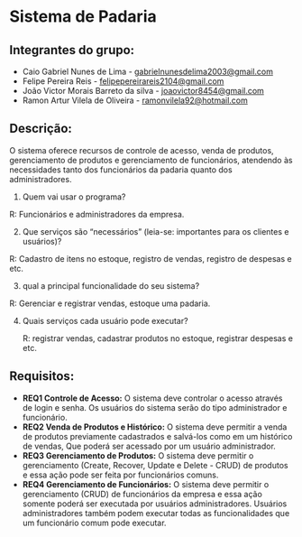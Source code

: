 # Sistema de Padaria


## Integrantes do grupo:
 * Caio Gabriel Nunes de Lima - gabrielnunesdelima2003@gmail.com
 * Felipe Pereira Reis  -  felipepereirareis2104@gmail.com
 * João Victor Morais Barreto da silva  - joaovictor8454@gmail.com
 * Ramon Artur Vilela de Oliveira - ramonvilela92@hotmail.com

## Descrição:
O sistema oferece recursos de controle de acesso, venda de produtos, gerenciamento de produtos e gerenciamento de funcionários, atendendo às necessidades tanto dos funcionários da padaria quanto dos administradores.

 1. Quem vai usar o programa?

   R: Funcionários e administradores da empresa.

 2. Que serviços são “necessários” (leia-se: importantes para os clientes e usuários)?

   R: Cadastro de itens no estoque, registro de vendas, registro de despesas e etc.

 3.  qual a principal funcionalidade do seu sistema?

   R: Gerenciar e registrar vendas, estoque uma padaria.
     
 4. Quais serviços cada usuário pode executar?
    
    R: registrar vendas, cadastrar produtos no estoque, registrar despesas e etc.

## Requisitos:
 * **REQ1 Controle de Acesso:**
    O sistema deve controlar o acesso através de login e senha. Os usuários do sistema serão do tipo administrador e funcionário.
 * **REQ2 Venda de Produtos e Histórico:**
    O sistema deve permitir a venda de produtos previamente cadastrados e salvá-los como em um histórico de vendas, Que poderá ser acessado por um usuário administrador.
 * **REQ3 Gerenciamento de Produtos:**
    O sistema deve permitir o gerenciamento (Create, Recover, Update e Delete - CRUD) de produtos e essa ação pode ser feita por funcionários comuns.
 * **REQ4 Gerenciamento de Funcionários:**
    O sistema deve permitir o gerenciamento (CRUD) de funcionários da empresa e essa ação somente poderá ser executada por usuários administradores. Usuários administradores também podem executar todas as funcionalidades que um funcionário comum pode executar.
